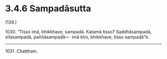 # 3.4.6 Sampadāsutta

(139.)

1030\. “Tisso imā, bhikkhave, sampadā. Katamā tisso? Saddhāsampadā, sīlasampadā, paññāsampadā—  imā kho, bhikkhave, tisso sampadā”ti.

---

1031\. Chaṭṭhaṃ.
